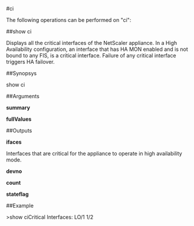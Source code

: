 #ci

The following operations can be performed on "ci":


##show ci

Displays all the critical interfaces of the NetScaler appliance. In a High Availability configuration, an interface that has HA MON enabled and is not bound to any FIS, is a critical interface. Failure of any critical interface triggers HA failover.


##Synopsys

show ci


##Arguments

<b>summary</b>

<b>fullValues</b>



##Outputs

<b>ifaces</b>
Interfaces that are critical for the appliance to operate in high availability mode.

<b>devno</b>

<b>count</b>

<b>stateflag</b>



##Example

&gt;show ciCritical Interfaces: LO/1 1/2

